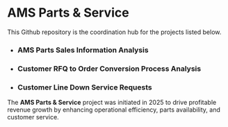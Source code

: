 # AMS Parts & Service
This Github repository is the coordination hub for the projects listed below.
- ### AMS Parts Sales Information Analysis
- ### Customer RFQ to Order Conversion Process Analysis
- ### Customer Line Down Service Requests
 

The __AMS Parts & Service__ project was initiated in 2025 to drive profitable revenue growth by enhancing operational efficiency, parts availability, and customer service.      
